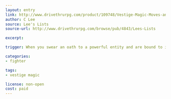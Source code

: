 ```yaml
---
layout: entry
link: http://www.drivethrurpg.com/product/109748/Vestige-Magic-Moves-and-Compendium-Classes-for-Dungeon-World
author: C Lee
source: Lee's Lists
source-url: http://www.drivethrurpg.com/browse/pub/4843/Lees-Lists

excerpt:

trigger: When you swear an oath to a powerful entity and are bound to its Vestige...

categories:
- fighter

tags:
- vestige magic

license: non-open
cost: paid
---
```

